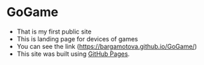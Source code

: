 # GoGame 
 - That is my first public site
 - This is landing page for devices of games
 - You can see the link (https://bargamotova.github.io/GoGame/)
 - This site was built using [GitHub Pages](https://pages.github.com/).
